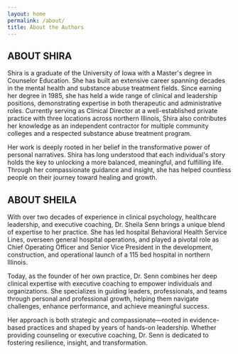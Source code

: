 ```yaml
---
layout: home
permalink: /about/
title: About the Authors
---
```


## ABOUT SHIRA

Shira is a graduate of the University of Iowa with a Master's degree in Counselor Education. She has built an extensive career spanning decades in the mental health and substance abuse treatment fields. Since earning her degree in 1985, she has held a wide range of clinical and leadership positions, demonstrating expertise in both therapeutic and administrative roles. Currently serving as Clinical Director at a well-established private practice with three locations across northern Illinois, Shira also contributes her knowledge as an independent contractor for multiple community colleges and a respected substance abuse treatment program.

Her work is deeply rooted in her belief in the transformative power of personal narratives. Shira has long understood that each individual's story holds the key to unlocking a more balanced, meaningful, and fulfilling life. Through her compassionate guidance and insight, she has helped countless people on their journey toward healing and growth.

## ABOUT SHEILA

With over two decades of experience in clinical psychology, healthcare leadership, and executive coaching, Dr. Sheila Senn brings a unique blend of expertise to her practice. She has led hospital Behavioral Health Service Lines, overseen general hospital operations, and played a pivotal role as Chief Operating Officer and Senior Vice President in the development, construction, and operational launch of a 115 bed hospital in northern Illinois. 

Today, as the founder of her own practice, Dr. Senn combines her deep clinical expertise with executive coaching to empower individuals and organizations. She specializes in guiding leaders, professionals, and teams through personal and professional growth, helping them navigate challenges, enhance performance, and achieve meaningful success.

Her approach is both strategic and compassionate—rooted in evidence-based practices and shaped by years of hands-on leadership. Whether providing counseling or executive coaching, Dr. Senn is dedicated to fostering resilience, insight, and transformation.

